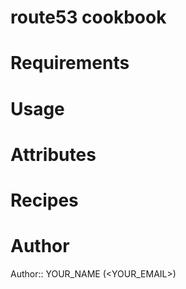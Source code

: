 # route53 cookbook

# Requirements

# Usage

# Attributes

# Recipes

# Author

Author:: YOUR_NAME (<YOUR_EMAIL>)
